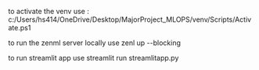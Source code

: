 to activate the venv use : c:/Users/hs414/OneDrive/Desktop/MajorProject_MLOPS/venv/Scripts/Activate.ps1


to run the zenml server locally use zenl up --blocking


to run streamlit app use streamlit run streamlitapp.py